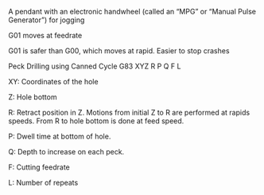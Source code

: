 A pendant with an electronic handwheel (called an “MPG” or “Manual Pulse Generator”) for jogging

G01 moves at feedrate

G01 is safer than G00, which moves at rapid.  Easier to stop crashes

Peck Drilling using Canned Cycle G83 XYZ R P Q F L

XY: Coordinates of the hole

Z: Hole bottom

R: Retract position in Z. Motions from initial Z to R are performed at rapids speeds. From R to hole bottom is done at feed speed.

P: Dwell time at bottom of hole.

Q: Depth to increase on each peck.

F: Cutting feedrate

L: Number of repeats

